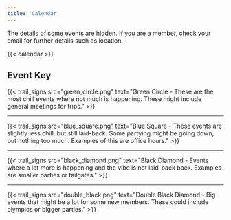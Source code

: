 ```yaml
---
title: 'Calendar'
---
```


The details of some events are hidden. If you are a member, check your email for further details such as location.


{{< calendar >}}


## Event Key

{{< trail_signs src="green_circle.png" text="Green Circle - These are the most chill events where not much is happening. These might include general meetings for trips." >}}

---

{{< trail_signs src="blue_square.png" text="Blue Square - These events are slightly less chill, but still laid-back. Some partying might be going down, but nothing too much. Examples of this are office hours." >}}

---

{{< trail_signs src="black_diamond.png" text="Black Diamond - Events where a lot more is happening and the vibe is not laid-back back. Examples are smaller parties or tailgates." >}}

---

{{< trail_signs src="double_black.png" text="Double Black Diamond - Big events that might be a lot for some new members. These could include olympics or bigger parties." >}}
